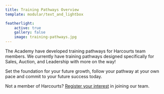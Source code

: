 ```yaml
---
title: Training Pathways Overview
template: modular/text_and_lightbox

featherlight:
    active: true
    gallery: false
    image: training-pathways.jpg
---
```


The Academy have developed training pathways for Harcourts team members. We currently have training pathways designed specifically for Sales, Auction, and Leadership with more on the way!

Set the foundation for your future growth, follow your pathway at your own pace and commit to your future success today.

Not a member of Harcourts? [Register your interest](#TODO) in joining our team.
